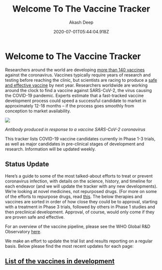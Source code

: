 ﻿---
template: BlogPost
path: /welcome-to-the-vaccine-tracker
date: 2020-07-01T05:44:04.918Z
title: Welcome To The Vaccine Tracker
thumbnail: ""
metaDescription: Welcome To The Vaccine Tracker
author: Akash Deep
---

# Welcome to The Vaccine Tracker

Researchers around the world are developing [more than 140 vaccines](https://www.who.int/publications/m/item/draft-landscape-of-covid-19-candidate-vaccines) against the coronavirus. Vaccines typically require years of research and testing before reaching the clinic, but scientists are racing to produce a [safe and effective vaccine](https://www.nytimes.com/interactive/2020/05/20/science/coronavirus-vaccine-development.html) by next year. Researchers worldwide are working around the clock to find a vaccine against SARS-CoV-2, the virus causing the COVID-19 pandemic. Experts estimate that a fast-tracked vaccine development process could speed a successful candidate to market in approximately 12-18 months – if the process goes smoothly from conception to market availability.

![](https://static01.nyt.com/newsgraphics/2020/06/10/coronavirus-vaccine-tracker/bbceff4adafd7a7720a450b0cf1bdca4d61523ab/virus-450.png)

_Antibody produced in response to a vaccine SARS-CoV-2 coronavirus_

This tracker lists COVID-19 vaccine candidates currently in Phase 1-3 trials, as well as major candidates in pre-clinical stages of development and research. Information will be updated weekly.

## Status Update

Here’s a guide to some of the most talked-about efforts to treat or prevent coronavirus infection, with details on the science, history, and timeline for each endeavor (and we will update the tracker with any new developments). We’re looking at novel medicines, not repurposed drugs. (For more on some of the efforts to repurpose drugs, read [this](https://www.statnews.com/2020/03/18/who-to-launch-multinational-trial-to-jumpstart-search-for-coronavirus-drugs/). The below therapies and vaccines are sorted in order of how close they could be to approval, starting with a treatment in Phase 3 trials, followed by others in Phase 1 studies and then preclinical development. Approval, of course, would only come if they are proven safe and effective.

For an overview of the vaccine pipeline, please see the WHO Global R&D Observatory [here](http://www.who.int/research-observatory/monitoring/processes/health_products/en/).

We make an effort to update the trial list and results reporting on a regular basis. Below please find the most recent updates for each page:

## [List of the vaccines in development](https://thevaccinetracker.com/all-vaccine-developers/)
